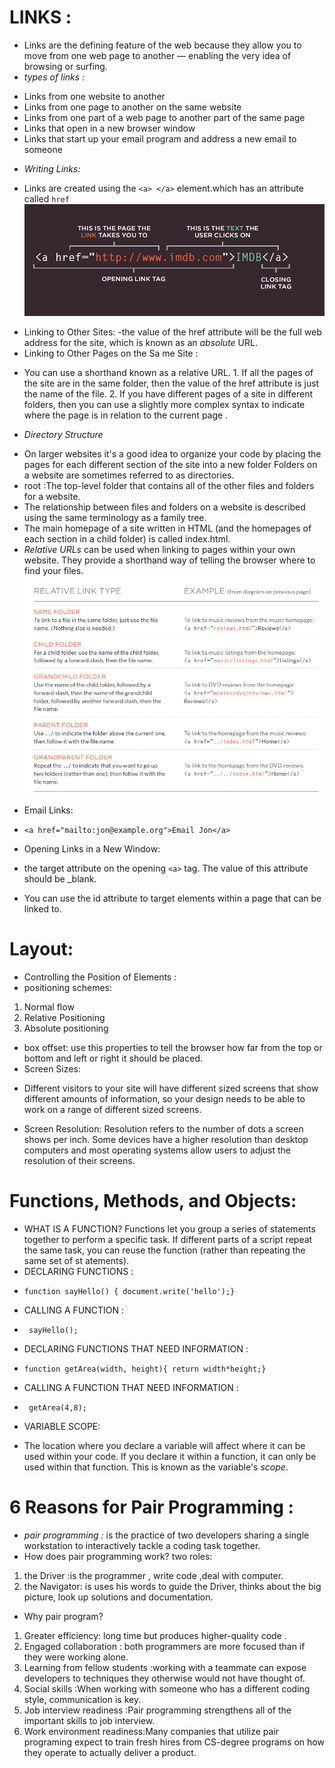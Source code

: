 # LINKS :
* Links are the defining feature of the web because they allow you to move from one web page to another — enabling the very idea of browsing or surfing.
* *types of links :*
- Links from one website to another
- Links from one page to another on the same website
- Links from one part of a web page to another part of the
same page
- Links that open in a new browser window
- Links that start up your email program and address a new
email to someone
* *Writing Links:*
- Links are created using the `<a> </a>` element.which has an attribute called `href`
![link img](image/img7.png)
 
 * Linking to Other Sites:
 -the value of the href attribute will be the full web address for the site, which is known as an *absolute* URL.
 * Linking to Other Pages on the Sa me Site :
 - You can use a shorthand known as a relative URL.
       1. If all the pages of the site are in the same folder, then the value of the href attribute is just the name of the file.
       2. If you have different pages of a site in different folders, then you can use a slightly more complex syntax to indicate where the page is in relation to the current page .
 * *Directory Structure*   
 - On larger websites it's a good idea to organize your code by placing the pages for each different section of the site into a new folder Folders on a website are sometimes referred to as directories.  
  - root :The top-level folder that contains all of the other files and folders for a website.
  - The relationship between
files and folders on a website is described using the same terminology as a family tree.
- The main homepage of a site written in HTML (and the homepages of each section in a child folder) is called index.html.
- *Relative URLs* can be used when linking to pages within your own website. They provide a shorthand way of telling the browser where to find your files.
![image](image/img6.png)
* Email Links:
- `<a href="mailto:jon@example.org">Email Jon</a>`
* Opening Links in a New Window:
- the target attribute on the opening `<a>` tag. The value of this attribute should be _blank.
* You can use the id attribute to target elements within a page that can be linked to.
# Layout:
- Controlling the Position of Elements :
- positioning schemes:
1.  Normal flow
2. Relative Positioning 
3. Absolute positioning 
* box offset:
use this properties to tell the browser how far from the top or bottom and left or right it should be placed.
* Screen Sizes:
- Different visitors to your site will have different sized screens that show different amounts of information, so your design needs to be able to work on a range of different sized screens.
* Screen Resolution:
Resolution refers to the number of dots a screen shows per inch. Some devices have a higher resolution than desktop computers and most operating systems allow users to adjust the resolution of their screens.

# Functions, Methods, and Objects: 
- WHAT IS A FUNCTION? 
Functions let you group a series of statements together to perform a specific task. If different parts of a script repeat the same task, you can reuse the function (rather than repeating the same set of st atements).
- DECLARING FUNCTIONS :
* `function sayHello() { document.write('hello');}`
- CALLING A FUNCTION :
* ` sayHello();`
-  DECLARING FUNCTIONS THAT NEED INFORMATION :
* `function getArea(width, height){ return width*height;}`
- CALLING A FUNCTION THAT NEED INFORMATION :
* ` getArea(4,8);`
- VARIABLE SCOPE:
* The location where you declare a variable will affect where it can be used within your code. If you declare it within a function, it can only be used within that function. This is known as the variable's *scope*.
 
 # 6 Reasons for Pair Programming :
 - *pair programming :* is the practice of two developers sharing a single workstation to interactively tackle a coding task together.
 - How does pair programming work?
 two roles: 
 1. the Driver :is the programmer , write code ,deal with computer.
 2. the Navigator: is uses his words to guide the Driver, thinks about the big picture, look up solutions and documentation.
 - Why pair program?
 1.  Greater efficiency: long time but produces higher-quality code .
 2. Engaged collaboration : both programmers are more focused than if they were working alone.
 3. Learning from fellow students :working with a teammate can expose developers to techniques they otherwise would not have thought of.
 4. Social skills :When working with someone who has a different coding style, communication is key. 
 5. Job interview readiness :Pair programming strengthens all of the important skills to job interview.
 6. Work environment readiness:Many companies that utilize pair programing expect to train fresh hires from CS-degree programs on how they operate to actually deliver a product.
